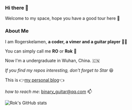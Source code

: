 ### Hi there 👋

Welcome to my space, hope you have a good tour here 🥳

### About Me

I am Rogerskelamen, **a coder, a vimer and a guitar player** 👨‍💻

You can simply call me **RO** or **Rok** 🤟

Now I'm a undergraduate in Wuhan, China. 🇨🇳

*If you find my repos interesting, don't forget to Star* 😆

This is 👉[my personal blog](https://rokelamen.top)👈

*how to reach me*: binary_guitar@qq.com 📫

![Rok's GitHub stats](https://github-readme-stats.vercel.app/api?username=Rogerskelamen&show_icons=true&hide=prs&PAT_1)
